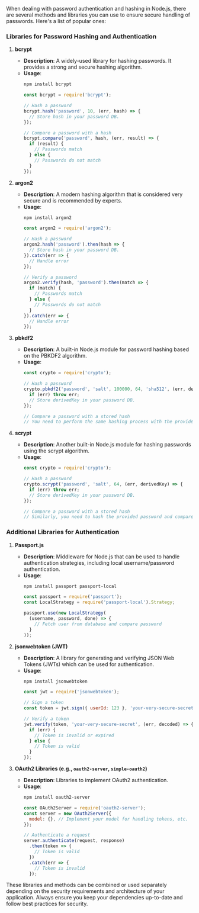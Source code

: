 When dealing with password authentication and hashing in Node.js, there are several methods and libraries you can use to ensure secure handling of passwords. Here's a list of popular ones:

### **Libraries for Password Hashing and Authentication**

1. **bcrypt**
   - **Description**: A widely-used library for hashing passwords. It provides a strong and secure hashing algorithm.
   - **Usage**:
     ```bash
     npm install bcrypt
     ```
     ```javascript
     const bcrypt = require('bcrypt');
     
     // Hash a password
     bcrypt.hash('password', 10, (err, hash) => {
       // Store hash in your password DB.
     });

     // Compare a password with a hash
     bcrypt.compare('password', hash, (err, result) => {
       if (result) {
         // Passwords match
       } else {
         // Passwords do not match
       }
     });
     ```

2. **argon2**
   - **Description**: A modern hashing algorithm that is considered very secure and is recommended by experts.
   - **Usage**:
     ```bash
     npm install argon2
     ```
     ```javascript
     const argon2 = require('argon2');

     // Hash a password
     argon2.hash('password').then(hash => {
       // Store hash in your password DB.
     }).catch(err => {
       // Handle error
     });

     // Verify a password
     argon2.verify(hash, 'password').then(match => {
       if (match) {
         // Passwords match
       } else {
         // Passwords do not match
       }
     }).catch(err => {
       // Handle error
     });
     ```

3. **pbkdf2**
   - **Description**: A built-in Node.js module for password hashing based on the PBKDF2 algorithm.
   - **Usage**:
     ```javascript
     const crypto = require('crypto');

     // Hash a password
     crypto.pbkdf2('password', 'salt', 100000, 64, 'sha512', (err, derivedKey) => {
       if (err) throw err;
       // Store derivedKey in your password DB.
     });

     // Compare a password with a stored hash
     // You need to perform the same hashing process with the provided password and compare it with the stored hash.
     ```

4. **scrypt**
   - **Description**: Another built-in Node.js module for hashing passwords using the scrypt algorithm.
   - **Usage**:
     ```javascript
     const crypto = require('crypto');

     // Hash a password
     crypto.scrypt('password', 'salt', 64, (err, derivedKey) => {
       if (err) throw err;
       // Store derivedKey in your password DB.
     });

     // Compare a password with a stored hash
     // Similarly, you need to hash the provided password and compare it with the stored hash.
     ```

### **Additional Libraries for Authentication**

1. **Passport.js**
   - **Description**: Middleware for Node.js that can be used to handle authentication strategies, including local username/password authentication.
   - **Usage**:
     ```bash
     npm install passport passport-local
     ```
     ```javascript
     const passport = require('passport');
     const LocalStrategy = require('passport-local').Strategy;

     passport.use(new LocalStrategy(
       (username, password, done) => {
         // Fetch user from database and compare password
       }
     ));
     ```

2. **jsonwebtoken (JWT)**
   - **Description**: A library for generating and verifying JSON Web Tokens (JWTs) which can be used for authentication.
   - **Usage**:
     ```bash
     npm install jsonwebtoken
     ```
     ```javascript
     const jwt = require('jsonwebtoken');

     // Sign a token
     const token = jwt.sign({ userId: 123 }, 'your-very-secure-secret', { expiresIn: '1h' });

     // Verify a token
     jwt.verify(token, 'your-very-secure-secret', (err, decoded) => {
       if (err) {
         // Token is invalid or expired
       } else {
         // Token is valid
       }
     });
     ```

3. **OAuth2 Libraries (e.g., `oauth2-server`, `simple-oauth2`)**
   - **Description**: Libraries to implement OAuth2 authentication.
   - **Usage**:
     ```bash
     npm install oauth2-server
     ```
     ```javascript
     const OAuth2Server = require('oauth2-server');
     const server = new OAuth2Server({
       model: {}, // Implement your model for handling tokens, etc.
     });

     // Authenticate a request
     server.authenticate(request, response)
       .then(token => {
         // Token is valid
       })
       .catch(err => {
         // Token is invalid
       });
     ```

These libraries and methods can be combined or used separately depending on the security requirements and architecture of your application. Always ensure you keep your dependencies up-to-date and follow best practices for security.